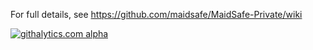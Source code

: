 For full details, see https://github.com/maidsafe/MaidSafe-Private/wiki

[![githalytics.com alpha](https://cruel-carlota.pagodabox.com/b583ace6fd6e774a188d657ab48c85fd "githalytics.com")](http://githalytics.com/maidsafe/MaidSafe-Private)
